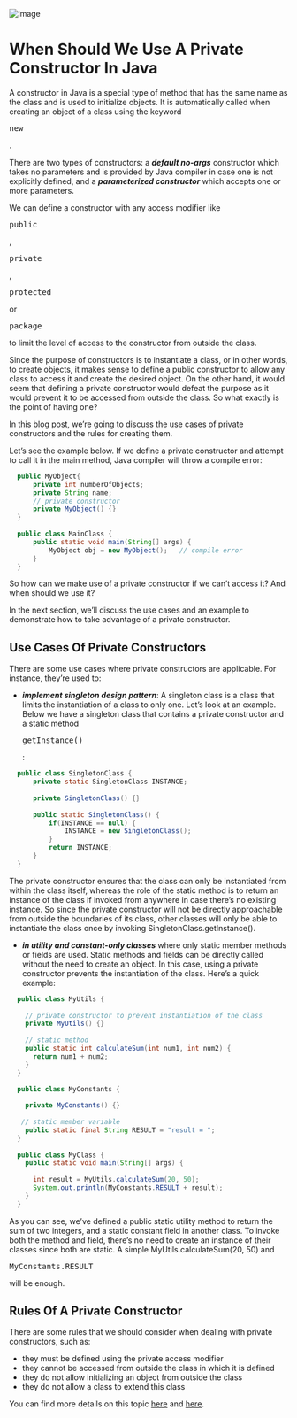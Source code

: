 ![image](https://github.com/Firasama29/my-blog/assets/67781796/d38e763c-fdcc-4eb3-a574-9d4802082feb)

# When Should We Use A Private Constructor In Java

A constructor in Java is a special type of method that has the same name as the class and is used to initialize objects. It is automatically called when creating an object of a class using the keyword <pre>new</pre>.

There are two types of constructors: a ***default no-args*** constructor which takes no parameters and is provided by Java compiler in case one is not explicitly defined, and a ***parameterized constructor*** which accepts one or more parameters.

We can define a constructor with any access modifier like <pre>public</pre>, <pre>private</pre>, <pre>protected</pre> or <pre>package</pre> to limit the level of access to the constructor from outside the class.

Since the purpose of constructors is to instantiate a class, or in other words, to create objects, it makes sense to define a public constructor to allow any class to access it and create the desired object. On the other hand, it would seem that defining a private constructor would defeat the purpose as it would prevent it to be accessed from outside the class. So what exactly is the point of having one?

In this blog post, we’re going to discuss the use cases of private constructors and the rules for creating them.

Let’s see the example below. If we define a private constructor and attempt to call it in the main method, Java compiler will throw a compile error:
```java
  public MyObject{
      private int numberOfObjects;
      private String name;
      // private constructor
      private MyObject() {}
  }
  
  public class MainClass {
      public static void main(String[] args) {
          MyObject obj = new MyObject();   // compile error
      }
  }
```
So how can we make use of a private constructor if we can’t access it? And when should we use it?

In the next section, we’ll discuss the use cases and an example to demonstrate how to take advantage of a private constructor.

## Use Cases Of Private Constructors
There are some use cases where private constructors are applicable. For instance, they’re used to:

- ***implement singleton design pattern***: A singleton class is a class that limits the instantiation of a class to only one. Let’s look at an example. Below we have a singleton class that contains a private constructor and a static method <pre>getInstance()</pre>:
```java
  public class SingletonClass {
      private static SingletonClass INSTANCE;
  
      private SingletonClass() {}
  
      public static SingletonClass() {
          if(INSTANCE == null) {
              INSTANCE = new SingletonClass();
          }
          return INSTANCE;
      }
  }
```

  The private constructor ensures that the class can only be instantiated from within the class itself, whereas the role of the static method is to return an instance of the class if invoked from anywhere in case there’s no existing instance. So since the private constructor will not be directly approachable from outside the boundaries of its class, other classes will only be able to instantiate the class once by invoking SingletonClass.getInstance().

- ***in utility and constant-only classes*** where only static member methods or fields are used. Static methods and fields can be directly called without the need to create an object. In this case, using a private constructor prevents the instantiation of the class. Here’s a quick example:
```java
  public class MyUtils {
  
    // private constructor to prevent instantiation of the class
    private MyUtils() {}
  
    // static method
    public static int calculateSum(int num1, int num2) {
      return num1 + num2;
    }
  }

  public class MyConstants {
   
    private MyConstants() {}
    
   // static member variable
    public static final String RESULT = "result = ";
  }
  
  public class MyClass {
    public static void main(String[] args) {
  
      int result = MyUtils.calculateSum(20, 50);
      System.out.println(MyConstants.RESULT + result);
    }
  }
```
As you can see, we’ve defined a public static utility method to return the sum of two integers, and a static constant field in another class. To invoke both the method and field, there’s no need to create an instance of their classes since both are static. A simple MyUtils.calculateSum(20, 50) and <pre>MyConstants.RESULT</pre> will be enough.

## Rules Of A Private Constructor
There are some rules that we should consider when dealing with private constructors, such as:

- they must be defined using the private access modifier
- they cannot be accessed from outside the class in which it is defined
- they do not allow initializing an object from outside the class
- they do not allow a class to extend this class

You can find more details on this topic [here](https://stackoverflow.com/questions/17342815/whats-the-use-of-private-constructor-in-java) and [here](https://www.baeldung.com/java-private-constructors).
